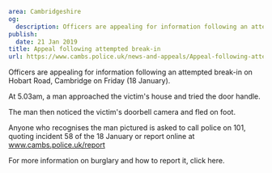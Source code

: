 ```yaml
area: Cambridgeshire
og:
  description: Officers are appealing for information following an attempted break-in on Hobart Road, Cambridge on Friday.
publish:
  date: 21 Jan 2019
title: Appeal following attempted break-in
url: https://www.cambs.police.uk/news-and-appeals/Appeal-following-attempted-break-in-Hobart-Road
```

Officers are appealing for information following an attempted break-in on Hobart Road, Cambridge on Friday (18 January).

At 5.03am, a man approached the victim's house and tried the door handle.

The man then noticed the victim's doorbell camera and fled on foot.

Anyone who recognises the man pictured is asked to call police on 101, quoting incident 58 of the 18 January or report online at www.cambs.police.uk/report

For more information on burglary and how to report it, click here.
